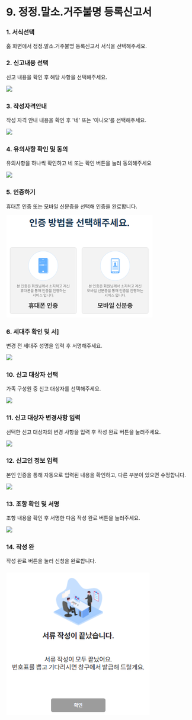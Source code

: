 # 9. 정정.말소.거주불명 등록신고서

### 1. 서식선택

홈 화면에서 정정.말소.거주불명 등록신고서 서식을 선택해주세요.

### 2. 신고내용 선택

신고 내용을 확인 후 해당 사항을 선택해주세요.

![](<../../.gitbook/assets/9. 정정말소\_신고내용선택.png>)

### 3. 작성자격안내

작성 자격 안내 내용을 확인 후 '네' 또는 '아니오'를 선택해주세요.

![](<../../.gitbook/assets/9. 정정말소\_작성자격안내 (1).png>)

### 4. 유의사항 확인 및 동의

유의사항을 하나씩 확인하고 네 또는 확인 버튼을 눌러 동의해주세요

![](../../.gitbook/assets/공통\_유의사항4.png)

### 5. 인증하기

휴대폰 인증 또는 모바일 신분증을 선택해 인증을 완료합니다.

![](<../../.gitbook/assets/image (3).png>)

### 6. 세대주 확인 및 서] <a href="#4." id="4."></a>

변경 전 세대주 성명을 입력 후 서명해주세요.

![](<../../.gitbook/assets/9. 정정말소\_전세대주서명.png>)

### 10. 신고 대상자 선택

가족 구성원 중 신고 대상자를 선택해주세요.

![](<../../.gitbook/assets/9. 정정말소\_신고대상자선택.png>)

### 11. 신고 대상자 변경사항 입력

선택한 신고 대상자의 변경 사항을 입력 후 작성 완료 버튼을 눌러주세요.

![](<../../.gitbook/assets/9. 정정말소\_변경사항.png>)

### 12. 신고인 정보 입력

본인 인증을 통해 자동으로 입력된 내용을 확인하고, 다른 부분이 있으면 수정합니다.

![](<../../.gitbook/assets/9. 정정말소\_신고인 정보.png>)

### 13. 조항 확인 및 서명

조항 내용을 확인 후 서명한 다음 작성 완료 버튼을 눌러주세요.

![](<../../.gitbook/assets/9. 정정말소\_조항내용.png>)

### 14. 작성 완

작성 완료 버튼을 눌러 신청을 완료합니다.

### ![](<../../.gitbook/assets/image (8).png>)
